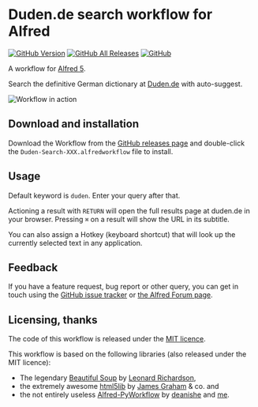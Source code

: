 # Duden.de search workflow for Alfred

[![GitHub Version][version-shield]][releases]
[![GitHub All Releases][downloads-shield]][releases]
[![GitHub][licence-shield]][mit-licence]

A workflow for [Alfred 5][alfred].

Search the definitive German dictionary at [Duden.de][duden] with auto-suggest.

![Workflow in action][demo]

## Download and installation

Download the Workflow from the [GitHub releases page][releases] and double-click
the `Duden-Search-XXX.alfredworkflow` file to install.

## Usage

Default keyword is `duden`. Enter your query after that.

Actioning a result with `RETURN` will open the full results page at duden.de in
your browser. Pressing `⌘` on a result will show the URL in its subtitle.

You can also assign a Hotkey (keyboard shortcut) that will look up the currently
selected text in any application.

## Feedback

If you have a feature request, bug report or other query, you can get in touch
using the [GitHub issue tracker][issues] or [the Alfred Forum page][forum].

## Licensing, thanks

The code of this workflow is released under the [MIT licence][mit-licence].

This workflow is based on the following libraries (also released under the MIT licence):

- The legendary [Beautiful Soup][bs] by [Leonard Richardson][lenny],
- the extremely awesome [html5lib][h5l] by [James Graham][jgraham] & co. and
- the not entirely useless [Alfred-PyWorkflow][alfred-pyworkflow] by [deanishe][deanishe] and [me][harrtho].

[alfred]: https://www.alfredapp.com/
[alfred-pyworkflow]: https://www.github.com/harrtho/alfred-pyworkflow/
[bs]: https://www.crummy.com/software/BeautifulSoup/
[deanishe]: https://github.com/deanishe/
[demo]: https://raw.githubusercontent.com/harrtho/alfred-duden/master/demo.gif "Workflow in action"
[downloads-shield]: https://img.shields.io/github/downloads/harrtho/alfred-duden/total.svg
[duden]: https://www.duden.de/woerterbuch
[forum]: https://www.alfredforum.com/topic/4707-duden-dictionary-search-with-auto-suggest/
[h5l]: https://github.com/html5lib/html5lib-python
[harrtho]: https://github.com/harrtho/
[issues]: https://github.com/harrtho/alfred-duden/issues
[jgraham]: https://github.com/jgraham
[lenny]: https://www.crummy.com/self/
[licence-shield]: https://img.shields.io/github/license/harrtho/alfred-duden.svg
[mit-licence]: https://opensource.org/licenses/MIT
[releases]: https://github.com/harrtho/alfred-duden/releases
[version-shield]: https://img.shields.io/github/release/harrtho/alfred-duden.svg
